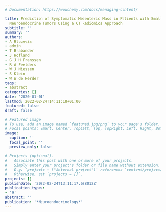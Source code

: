 ```yaml
---
# Documentation: https://wowchemy.com/docs/managing-content/

title: Prediction of Symptomatic Mesenteric Mass in Patients with Small Intestinal
  Neuroendocrine Tumors Using a CT Radiomics Approach
subtitle: ''
summary: ''
authors:
- A Blazevic
- admin
- T Brabander
- J Hofland
- G J H Franssen
- R A Feelders
- W J Niessen
- S Klein
- W W de Herder
tags:
- abstract
categories: []
date: '2020-01-01'
lastmod: 2022-02-24T14:11:18+01:00
featured: false
draft: false

# Featured image
# To use, add an image named `featured.jpg/png` to your page's folder.
# Focal points: Smart, Center, TopLeft, Top, TopRight, Left, Right, BottomLeft, Bottom, BottomRight.
image:
  caption: ''
  focal_point: ''
  preview_only: false

# Projects (optional).
#   Associate this post with one or more of your projects.
#   Simply enter your project's folder or file name without extension.
#   E.g. `projects = ["internal-project"]` references `content/project/deep-learning/index.md`.
#   Otherwise, set `projects = []`.
projects: []
publishDate: '2022-02-24T13:11:17.628012Z'
publication_types:
- '9'
abstract: ''
publication: '*Neuroendocrinology*'
---
```

